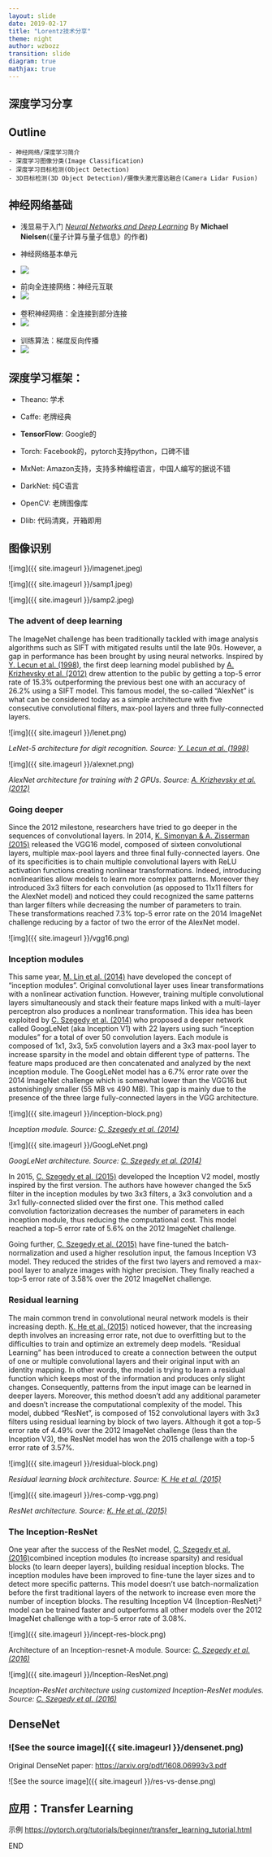 ```yaml
---
layout: slide
date: 2019-02-17
title: "Lorentz技术分享"
theme: night
author: wzbozz
transition: slide 
diagram: true
mathjax: true
---
```


<section markdown="1">

# 深度学习分享

</section> <section markdown="1">

## Outline
    - 神经网络/深度学习简介
    - 深度学习图像分类(Image Classification)
    - 深度学习目标检测(Object Detection)
    - 3D目标检测(3D Object Detection)/摄像头激光雷达融合(Camera Lidar Fusion)

</section> <section markdown="1">

## 神经网络基础

- 浅显易于入门 [*Neural Networks and Deep Learning*](http://neuralnetworksanddeeplearning.com/index.html) By **Michael Nielsen**(《量子计算与量子信息》的作者)

- 神经网络基本单元
- ![](http://cs231n.github.io/assets/nn1/neuron_model.jpeg)

</section> <section markdown="1">


- 前向全连接网络：神经元互联
- ![](http://cs231n.github.io/assets/nn1/neural_net2.jpeg)

</section> <section markdown="1">

- 卷积神经网络：全连接到部分连接
- ![](http://cs231n.github.io/assets/cnn/depthcol.jpeg)

</section> <section markdown="1">

- 训练算法：梯度反向传播
- ![](http://cs231n.github.io/assets/nn3/opt2.gif)

</section> <section markdown="1">

## 深度学习框架：
 - Theano: 学术

 - Caffe: 老牌经典

 - __TensorFlow__: Google的

 - Torch: Facebook的，pytorch支持python，口碑不错

 - MxNet: Amazon支持，支持多种编程语言，中国人编写的据说不错

 - DarkNet: 纯C语言

 - OpenCV: 老牌图像库

 - Dlib: 代码清爽，开箱即用

   </section> <section markdown="1">


</section> <section markdown="1"> 

## 图像识别


![img]({{ site.imageurl }}/imagenet.jpeg)

</section> <section markdown="1">

![img]({{ site.imageurl }}/samp1.jpeg)

</section> <section markdown="1">

![img]({{ site.imageurl }}/samp2.jpeg)

</section> <section markdown="1">

### The advent of deep learning

The ImageNet challenge has been traditionally tackled with image analysis algorithms such as SIFT with mitigated results until the late 90s. However, a gap in performance has been brought by using neural networks. Inspired by [Y. Lecun et al. (1998)](http://yann.lecun.com/exdb/publis/pdf/lecun-01a.pdf), the first deep learning model published by [A. Krizhevsky et al. (2012)](https://papers.nips.cc/paper/4824-imagenet-classification-with-deep-convolutional-neural-networks) drew attention to the public by getting a top-5 error rate of 15.3% outperforming the previous best one with an accuracy of 26.2% using a SIFT model. This famous model, the so-called “AlexNet” is what can be considered today as a simple architecture with five consecutive convolutional filters, max-pool layers and three fully-connected layers.

</section> <section markdown="1">

![img]({{ site.imageurl }}/lenet.png)

*LeNet-5 architecture for digit recognition. Source:* [*Y. Lecun et al. (1998)*](http://yann.lecun.com/exdb/publis/pdf/lecun-01a.pdf)

</section> <section markdown="1">

![img]({{ site.imageurl }}/alexnet.png)

*AlexNet architecture for training with 2 GPUs. Source:* [*A. Krizhevsky et al. (2012)*](https://papers.nips.cc/paper/4824-imagenet-classification-with-deep-convolutional-neural-networks)

</section> <section markdown="1">

### Going deeper

Since the 2012 milestone, researchers have tried to go deeper in the sequences of convolutional layers. In 2014, [K. Simonyan & A. Zisserman (2015)](https://arxiv.org/abs/1409.1556.pdf) released the VGG16 model, composed of sixteen convolutional layers, multiple max-pool layers and three final fully-connected layers. One of its specificities is to chain multiple convolutional layers with ReLU activation functions creating nonlinear transformations. Indeed, introducing nonlinearities allow models to learn more complex patterns. Moreover they introduced 3x3 filters for each convolution (as opposed to 11x11 filters for the AlexNet model) and noticed they could recognized the same patterns than larger filters while decreasing the number of parameters to train. These transformations reached 7.3% top-5 error rate on the 2014 ImageNet challenge reducing by a factor of two the error of the AlexNet model.

</section> <section markdown="1">

![img]({{ site.imageurl }}/vgg16.png)

</section> <section markdown="1">

### Inception modules

This same year, [M. Lin et al. (2014)](https://arxiv.org/abs/1312.4400.pdf) have developed the concept of “inception modules”. Original convolutional layer uses linear transformations with a nonlinear activation function. However, training multiple convolutional layers simultaneously and stack their feature maps linked with a multi-layer perceptron also produces a nonlinear transformation. This idea has been exploited by [C. Szegedy et al. (2014)](https://arxiv.org/abs/1409.4842) who proposed a deeper network called GoogLeNet (aka Inception V1) with 22 layers using such “inception modules” for a total of over 50 convolution layers. Each module is composed of 1x1, 3x3, 5x5 convolution layers and a 3x3 max-pool layer to increase sparsity in the model and obtain different type of patterns. The feature maps produced are then concatenated and analyzed by the next inception module. The GoogLeNet model has a 6.7% error rate over the 2014 ImageNet challenge which is somewhat lower than the VGG16 but astonishingly smaller (55 MB vs 490 MB). This gap is mainly due to the presence of the three large fully-connected layers in the VGG architecture.

</section> <section markdown="1">


![img]({{ site.imageurl }}/inception-block.png)

*Inception module. Source:* [*C. Szegedy et al. (2014)*](https://arxiv.org/abs/1409.4842)



![img]({{ site.imageurl }}/GoogLeNet.png)

*GoogLeNet architecture. Source:* [*C. Szegedy et al. (2014)*](https://arxiv.org/abs/1409.4842)

</section> <section markdown="1">


In 2015, [C. Szegedy et al. (2015)](https://arxiv.org/abs/1512.00567) developed the Inception V2 model, mostly inspired by the first version. The authors have however changed the 5x5 filter in the inception modules by two 3x3 filters, a 3x3 convolution and a 3x1 fully-connected slided over the first one. This method called convolution factorization decreases the number of parameters in each inception module, thus reducing the computational cost. This model reached a top-5 error rate of 5.6% on the 2012 ImageNet challenge.

Going further, [C. Szegedy et al. (2015)](https://arxiv.org/abs/1512.00567) have fine-tuned the batch-normalization and used a higher resolution input, the famous Inception V3 model. They reduced the strides of the first two layers and removed a max-pool layer to analyze images with higher precision. They finally reached a top-5 error rate of 3.58% over the 2012 ImageNet challenge.

</section> <section markdown="1">

### Residual learning

The main common trend in convolutional neural network models is their increasing depth. [K. He et al. (2015)](http://arxiv.org/abs/1512.03385) noticed however, that the increasing depth involves an increasing error rate, not due to overfitting but to the difficulties to train and optimize an extremely deep models. “Residual Learning” has been introduced to create a connection between the output of one or multiple convolutional layers and their original input with an identity mapping. In other words, the model is trying to learn a residual function which keeps most of the information and produces only slight changes. Consequently, patterns from the input image can be learned in deeper layers. Moreover, this method doesn’t add any additional parameter and doesn’t increase the computational complexity of the model. This model, dubbed “ResNet”, is composed of 152 convolutional layers with 3x3 filters using residual learning by block of two layers. Although it got a top-5 error rate of 4.49% over the 2012 ImageNet challenge (less than the Inception V3), the ResNet model has won the 2015 challenge with a top-5 error rate of 3.57%.

</section> <section markdown="1">


![img]({{ site.imageurl }}/residual-block.png)

*Residual learning block architecture. Source:* [*K. He et al. (2015)*](http://arxiv.org/abs/1512.03385)

</section> <section markdown="1">


![img]({{ site.imageurl }}/res-comp-vgg.png)

*ResNet architecture. Source:* [*K. He et al. (2015)*](http://arxiv.org/abs/1512.03385)

</section> <section markdown="1">

### The Inception-ResNet

One year after the success of the ResNet model, [C. Szegedy et al. (2016)](http://arxiv.org/abs/1602.07261)combined inception modules (to increase sparsity) and residual blocks (to learn deeper layers), building residual inception blocks. The inception modules have been improved to fine-tune the layer sizes and to detect more specific patterns. This model doesn’t use batch-normalization before the first traditional layers of the network to increase even more the number of inception blocks. The resulting Inception V4 (Inception-ResNet)² model can be trained faster and outperforms all other models over the 2012 ImageNet challenge with a top-5 error rate of 3.08%.

</section> <section markdown="1">


![img]({{ site.imageurl }}/incept-res-block.png)

Architecture of an Inception-resnet-A module. Source: [*C. Szegedy et al. (2016)*](http://arxiv.org/abs/1602.07261)

</section> <section markdown="1">


![img]({{ site.imageurl }}/Inception-ResNet.png)

*Inception-ResNet architecture using customized Inception-ResNet modules. Source:* [*C. Szegedy et al. (2016)*](http://arxiv.org/abs/1602.07261)

</section> <section markdown="1">

## DenseNet



### ![See the source image]({{ site.imageurl }}/densenet.png)

Original DenseNet paper: <https://arxiv.org/pdf/1608.06993v3.pdf>

![See the source image]({{ site.imageurl }}/res-vs-dense.png)

</section> <section markdown="1">

## 应用：Transfer Learning

示例 https://pytorch.org/tutorials/beginner/transfer_learning_tutorial.html

</section> <section markdown="1">

END

</section>
